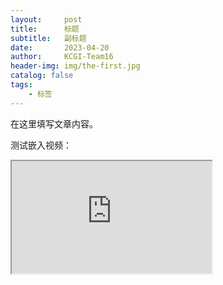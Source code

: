 ```yaml
---
layout:     post
title:      标题
subtitle:   副标题
date:       2023-04-20
author:     KCGI-Team16
header-img: img/the-first.jpg
catalog: false
tags:
    - 标签
---
```



在这里填写文章内容。

测试嵌入视频：

<iframe id="odysee-iframe" width="320" height="180" src="https://odysee.com/$/embed/@team16kcgi:3/09导入数据到数据库中:4?r=9aURZmpY9rfdLJKhWRNxwbqQe7suWd6f" allowfullscreen></iframe>
